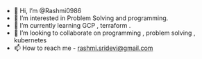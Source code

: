 - 👋 Hi, I’m @Rashmi0986
- 👀 I’m interested in Problem Solving and programming.
- 🌱 I’m currently learning GCP , terraform .
- 💞️ I’m looking to collaborate on programming , problem solving , kubernetes
- 📫 How to reach me - rashmi.sridevi@gmail.com

<!---
Rashmi0986/Rashmi0986 is a ✨ special ✨ repository because its `README.md` (this file) appears on your GitHub profile.
You can click the Preview link to take a look at your changes.
--->

